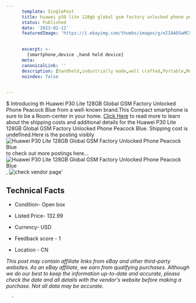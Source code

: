 ```yaml
---
      template: SinglePost
      title: huawei p30 lite 128gb global gsm factory unlocked phone peacock blue
      status: Published
      date: '2023-02-12'
      featuredImage: 'https://i.ebayimg.com/thumbs/images/g/eIIAAOSwMC5jVqmN/s-l225.jpg'
       

      excerpt: >-
        [smartphone,device ,hand held device]
      meta:
      canonicalLink: ''
      description: [handheld,industrially made,well crafted,Portable,Mobile,Compact,Convenient,Lightweight,Maneuverable,Man-portable,Miniature,Carriable,Hand-held,Light,Holdable,Transportable,Mobile device,Pocket-sized,On-the-go,Wireless,Cordless,Compact size,Convenient size, smartphone,device ,hand held device]
      noindex: false
      

---
```

$
      Introducing th Huawei P30 Lite 128GB Global GSM Factory Unlocked Phone Peacock Blue from a well-known brand.This Compact smartphone is sure to be a Room-center in your home. [Click Here](https://www.ebay.com/itm/314241599659?hash=item492a4248ab%3Ag%3AeIIAAOSwMC5jVqmN&mkevt=1&mkcid=1&mkrid=711-53200-19255-0&campid=%253CePNCampaignId%253E&customid=%253CreferenceId%253E&toolid=10049) to read more to learn about the shipping costs and additional details for the Huawei P30 Lite 128GB Global GSM Factory Unlocked Phone Peacock Blue. Shipping cost is undefined.Here is the posting visibly ![Huawei P30 Lite 128GB Global GSM Factory Unlocked Phone Peacock Blue](https://i.ebayimg.com/thumbs/images/g/eIIAAOSwMC5jVqmN/s-l225.jpg) to check out more postings here... ![Huawei P30 Lite 128GB Global GSM Factory Unlocked Phone Peacock Blue](https://i.ebayimg.com/images/g/eIIAAOSwMC5jVqmN/s-l1200.jpg), ![check vendor page](https://origin-galleryplus.ebayimg.com/ws/web/314241599659_2_0_1/225x225.jpg,https://origin-galleryplus.ebayimg.com/ws/web/314241599659_3_0_1/225x225.jpg,https://origin-galleryplus.ebayimg.com/ws/web/314241599659_4_0_1/225x225.jpg,https://origin-galleryplus.ebayimg.com/ws/web/314241599659_5_0_1/225x225.jpg,https://origin-galleryplus.ebayimg.com/ws/web/314241599659_6_0_1/225x225.jpg,https://origin-galleryplus.ebayimg.com/ws/web/314241599659_7_0_1/225x225.jpg)'

      

 ## Technical Facts 



     
      

 - Condition- Open box 


      

 - Listed Price- 132.99 


      

 - Currency- USD 


      

 - Feedback score - 1 


      

 - Location - CN 


      
      

 *_This post may contain affiliate links from eBay and other third-party websites. As an eBay affiliate, we earn from qualifying purchases. Although we do our best to keep the information up-to-date and accurate, please check the date and all details with the vendor's website before making a purchase. Not all data may be accurate._*




      -
